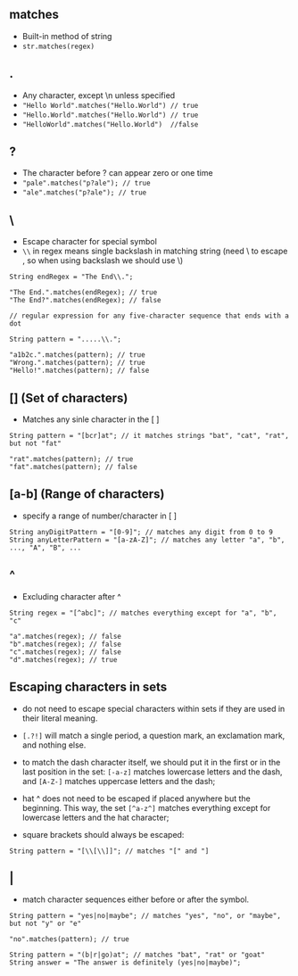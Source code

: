 ## matches
- Built-in method of string
- `str.matches(regex)`

## .
- Any character, except \n unless specified
- `"Hello World".matches("Hello.World") // true` 
- `"Hello.World".matches("Hello.World") // true`
- `"HelloWorld".matches("Hello.World")  //false`

## ?
- The character before ? can appear zero or one time
- `"pale".matches("p?ale"); // true`
- `"ale".matches("p?ale"); // true`

## \
- Escape character for special symbol
- `\\` in regex means single backslash in matching string (need \ to escape \, so when using backslash we should use \\)

```
String endRegex = "The End\\.";

"The End.".matches(endRegex); // true
"The End?".matches(endRegex); // false
```

```
// regular expression for any five-character sequence that ends with a dot

String pattern = ".....\\.";

"a1b2c.".matches(pattern); // true
"Wrong.".matches(pattern); // true
"Hello!".matches(pattern); // false
```


## [] (Set of characters)
- Matches any sinle character in the [ ]

```
String pattern = "[bcr]at"; // it matches strings "bat", "cat", "rat", but not "fat"

"rat".matches(pattern); // true
"fat".matches(pattern); // false
```

## [a-b] (Range of characters)
- specify a range of number/character in [ ]

```
String anyDigitPattern = "[0-9]"; // matches any digit from 0 to 9
String anyLetterPattern = "[a-zA-Z]"; // matches any letter "a", "b", ..., "A", "B", ...
```


## ^
- Excluding character after ^


```
String regex = "[^abc]"; // matches everything except for "a", "b", "c"

"a".matches(regex); // false
"b".matches(regex); // false
"c".matches(regex); // false
"d".matches(regex); // true
```

## Escaping characters in sets
- do not need to escape special characters within sets if they are used in their literal meaning. 
- `[.?!]` will match a single period, a question mark, an exclamation mark, and nothing else.


- to match the dash character itself, we should put it in the first or in the last position in the set: `[-a-z]` matches lowercase letters and the dash, and `[A-Z-]` matches uppercase letters and the dash;
- hat ^ does not need to be escaped if placed anywhere but the beginning. This way, the set `[^a-z^]` matches everything except for lowercase letters and the hat character;
- square brackets should always be escaped:

```
String pattern = "[\\[\\]]"; // matches "[" and "]
```

## |
- match character sequences either before or after the symbol.

```
String pattern = "yes|no|maybe"; // matches "yes", "no", or "maybe", but not "y" or "e"

"no".matches(pattern); // true
```

```
String pattern = "(b|r|go)at"; // matches "bat", "rat" or "goat"
String answer = "The answer is definitely (yes|no|maybe)";
```
